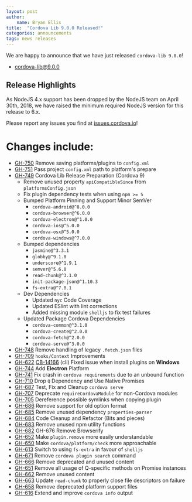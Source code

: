 ```yaml
---
layout: post
author:
    name: Bryan Ellis
title:  "Cordova Lib 9.0.0 Released!"
categories: announcements
tags: news releases
---
```


We are happy to announce that we have just released `cordova-lib 9.0.0`!

* [cordova-lib@9.0.0](https://www.npmjs.com/package/cordova-lib)

## Release Highlights

As NodeJS 4.x support has been dropped by the NodeJS team on April 30th, 2018, we have raised the minimum required NodeJS version for this release to 6.x.

Please report any issues you find at [issues.cordova.io](http://issues.cordova.io/)!

<!--more-->
# Changes include:

* [GH-750](https://github.com/apache/cordova-lib/pull/750) Remove saving platforms/plugins to `config.xml`
* [GH-751](https://github.com/apache/cordova-lib/pull/751) Pass project `config.xml` path to platform's prepare
* [GH-749](https://github.com/apache/cordova-lib/pull/749) Cordova Lib Release Preparation (Cordova 9)
  * Remove unused property `apiCompatibleSince` from `platformsConfig.json`
  * Fix plugin dependency tests when using `npm >= 5`
  * Bumped Platform Pinning and Support Minor SemVer
    * `cordova-android@^8.0.0`
    * `cordova-browser@^6.0.0`
    * `cordova-electron@^1.0.0`
    * `cordova-ios@^5.0.0`
    * `cordova-osx@^5.0.0`
    * `cordova-windows@^7.0.0`
  * Bumped dependencies
    * `jasmine@^3.3.1`
    * `globby@^9.1.0`
    * `underscore@^1.9.1`
    * `semver@^5.6.0`
    * `read-chunk@^3.1.0`
    * `init-package-json@^1.10.3`
    * `fs-extra@^7.0.1`
  * Dev Dependencies
    * Updated `nyc` Code Coverage
    * Updated ESlint with lint corrections
    * Added missing module `shelljs` to fix test failures
  * Updated Package Cordova Dependencies
    * `cordova-common@^3.1.0`
    * `cordova-create@^2.0.0`
    * `cordova-fetch@^2.0.0`
    * `cordova-serve@^3.0.0`
* [GH-748](https://github.com/apache/cordova-lib/pull/748) Remove handling of legacy `.fetch.json` files
* [GH-709](https://github.com/apache/cordova-lib/pull/709) `hooks/Context` Improvements
* [GH-622](https://github.com/apache/cordova-lib/pull/622) [CB-14166](https://issues.apache.org/jira/browse/CB-14166) (cli) Fixed issue when install plugins on **Windows**
* [GH-744](https://github.com/apache/cordova-lib/pull/744) Add **Electron** Platform
* [GH-741](https://github.com/apache/cordova-lib/pull/741) Fix crash in `cordova requirements` due to an unbound function
* [GH-710](https://github.com/apache/cordova-lib/pull/710) Drop `Q` Dependency and Use Native Promises
* [GH-687](https://github.com/apache/cordova-lib/pull/687) Test, Fix and Cleanup `cordova serve`
* [GH-707](https://github.com/apache/cordova-lib/pull/707) Deprecate `requireCordovaModule` for non-Cordova modules
* [GH-705](https://github.com/apache/cordova-lib/pull/705) Dereference possible symlinks when copying plugin
* [GH-686](https://github.com/apache/cordova-lib/pull/686) Remove support for old option format
* [GH-685](https://github.com/apache/cordova-lib/pull/685) Remove unused dependency `properties-parser`
* [GH-684](https://github.com/apache/cordova-lib/pull/684) Code Cleanup and Refactor (Bits and pieces)
* [GH-683](https://github.com/apache/cordova-lib/pull/683) Remove unused npm utility functions
* [GH-682](https://github.com/apache/cordova-lib/pull/682) GH-676 Remove Browserify
* [GH-652](https://github.com/apache/cordova-lib/pull/652) Make `plugin.remove` more easily understandable
* [GH-650](https://github.com/apache/cordova-lib/pull/650) Make `cordova/platform/check` more approachable
* [GH-613](https://github.com/apache/cordova-lib/pull/613) Switch to using `fs-extra` in favour of `shelljs`
* [GH-671](https://github.com/apache/cordova-lib/pull/671) Remove `cordova plugin search` command
* [GH-666](https://github.com/apache/cordova-lib/pull/666) Remove deprecated and unused content
* [GH-651](https://github.com/apache/cordova-lib/pull/651) Remove all usage of Q-specific methods on Promise instances
* [GH-662](https://github.com/apache/cordova-lib/pull/662) Remove unused content
* [GH-663](https://github.com/apache/cordova-lib/pull/663) Update `read-chunk` to properly close file descriptors on failure
* [GH-658](https://github.com/apache/cordova-lib/pull/658) Remove deprecated platform support files
* [GH-616](https://github.com/apache/cordova-lib/pull/616) Extend and improve `cordova info` output
